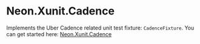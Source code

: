 ﻿Neon.Xunit.Cadence
==================

Implements the Uber Cadence related unit test fixture: `CadenceFixture`.  You can get started here: [Neon.Xunit.Cadence](https://sdk.neonforge.com/N_Neon_Xunit_Cadence.htm)
